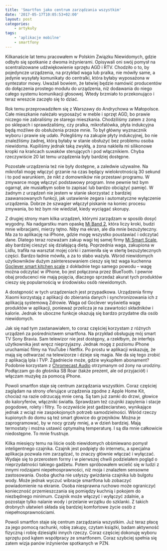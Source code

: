 ```yaml
---
title: 'Smartfon jako centrum zarządzania wszystkim'
date: '2017-05-17T10:05:53+02:00'
layout: post
categories:
    - artykuły
tags:
    - 'aplikacje mobilne'
    - smartfony
---
```


Kilkanaście lat temu pracowałem w Polskim Związku Niewidomych, gdzie odbyło się spotkanie z dwoma inżynierami. Opisywali oni swój pomysł na scentralizowane udźwiękowienie sprzętu AGD i RTV. Chodziło o to, by pojedyncze urządzenia, na przykład waga lub pralka, nie mówiły same, a jedynie wysyłały komunikaty do centralki, która byłaby wyposażona w syntezator mowy. Uważali bowiem, że łatwiej będzie namówić producentów do dołączenia prostego modułu do urządzenia, niż dodawania do niego całego systemu komunikacji głosowej. Wtedy brzmiało to przekonująco i teraz wreszcie zaczęło się to dziać.

Rok temu przeprowadziłem się z Warszawy do Andrychowa w Małopolsce. Całe mieszkanie należało wyposażyć w meble i sprzęt AGD, bo prawie niczego nie zabraliśmy ze starego mieszkania. Chodziliśmy zatem z żoną po sklepach i sprawdzaliśmy, czy pralka, mikrofalówka, płyta indukcyjna będą możliwe do obsłużenia przeze mnie. To był główny wyznacznik wyboru i prawie się udało. Polegliśmy na zakupie płyty indukcyjnej, bo nie znaleźliśmy żadnej, którą byłaby w stanie obsłużyć bez problemu osoba niewidoma. Kupiliśmy jednak taką zwykłą, a żona nakleiła mi silikonowe kropki na krańcach suwaków sterujących i pod włącznikiem. Chyba rzeczywiście 20 lat temu urządzenia były bardziej dostępne.

Pozostałe urządzenia też nie były dostępne, a zaledwie używalne. Na mikrofali mogę włączyć grzanie na czas będący wielokrotnością 30 sekund i to pod warunkiem, że nikt z domowników nie przestawi programu. W zmywarce mogę włączyć podstawowy program. Inne pewnie też bym ogarnął, ale musiałbym sobie to zapisać lub bardzo obciążyć pamięć. W żadnym z urządzeń nie jestem w stanie skorzystać z bardziej zaawansowanych funkcji, jak ustawienie zegara i automatyczne wyłączenie urządzenia. Dobrze że szwagier włączył piskanie na koniec procesu zmywania, bo też bym nie wiedział, kiedy wyciągać skorupy.

Z drugiej strony mam kilka urządzeń, którymi zarządzam w sposób dosyć wygodny. Na nadgarstku mam opaskę [Mi Band 2](http://www.mi.com/en/miband2/), która liczy kroki, budzi mnie wibracjami, mierzy tętno. Niby ma ekran, ale dla mnie bezużyteczny. Ma za to aplikację na iPhone, gdzie mogę wszystko poustawiać i odczytać dane. Dlatego teraz rozważam zakup wagi tej samej firmy [Mi Smart Scale](http://www.mi.com/en/scale/), aby bardziej cieszyć się działającą dietą. Poprzednia waga, zakupiona w Lidlu, trafiła na warsztat mojej córki i zamieniła się w stertę bezużytecznych części. Bardzo ładnie mówiła, a za to słabo ważyła. Wśród niewidomych użytkowników dużym zainteresowaniem cieszy się też waga kuchenna [Goclever smart kitchen scale](http://goclever.com/waga-kuchenna-kitchen-smart-scale) z dokładnie tego samego powodu – wagę można odczytać w iPhone, bo jest połączona przez BlueTooth. I pewnie obaj producenci nie mają pojęcia, dlaczego sprzedaż akurat tych produktów cieszy się popularnością w środowisku osób niewidomych.

A dostępność w tych urządzeniach jest przypadkowa. Urządzenia firmy Xiaomi korzystają z aplikacji do zbierania danych i synchronizowania ich z aplikacją systemową Zdrowie. Waga od Goclever wyświetla wagę produktów w aplikacji, ponieważ przelicza je na zawartości składników i kalorie. Jednak te uboczne funkcje okazują się bardzo przydatne dla osób niewidomych.

Jak się nad tym zastanawiałem, to coraz częściej korzystam z różnych urządzeń za pośrednictwem smartfona. Na przykład obsługuję mój smart TV Sony Bravia. Sam telewizor nie jest dostępny, a rzekłbym, że interfejs użytkownika jest wręcz nieprzyjazny. Jednak mogę z poziomu iPhone uruchamiać filmy na YouTube i Netflix. Po prostu w aplikacji wskazuję, że mają się odtwarzać na telewizorze i dzieje się magia. Nie da się tego zrobić z aplikacją Ipla i TVP. Zgadniecie może, gdzie wykupiłem abonament? Podobnie korzystam z [Chromecast Audio](https://www.google.com/chromecast/audio/) otrzymanym od żony na urodziny. Podłączam go do głośnika SB Roar (także prezent, ale od przyjaciół) i włączam muzykę za pomocą iPhone.

Powoli smartfon staje się centrum zarządzania wszystkim. Coraz częściej zaglądam na strony oferujące urządzenia zgodne z Apple Home Kit, chociaż na razie odrzucają mnie ceną. Są tam już zamki do drzwi, głowice do kaloryferów, włączniki światła. Sprawdzam też czujniki zapylenia i stacje pogodowe, rolety i filtry. To oczywiście jest gadżeciarstwo, wynikające jednak z wciąż nie zaspokojonych potrzeb samodzielności. Wśród rzeczy kupionych do domu są też smart głowice do grzejników. Można je zaprogramować, by w nocy grzały mniej, a w dzień bardziej. Mają termostaty i można ustawić optymalną temperaturę. I są dla mnie całkowicie niedostępne. To mnie frustruje.

Kilka miesięcy temu na liście osób niewidomych obśmiewano pomysł inteligentnego czajnika. Czajnik jest podpięty do internetu, a specjalna aplikacja pozwala nim zarządzać, to znaczy głównie włączać i wyłączać. Wydaje się to przerostem formy i w pierwszej chwili podzielałem pogląd o nieprzydatności takiego gadżetu. Potem spróbowałem wcielić się w ludzi z innymi rodzajami niepełnosprawności, niż moja i znalazłem sensowne zastosowania. Osoba głucha nie usłyszy gwizdania czajnika lub bulgotu wody. Może jednak wyczuć wibracje smartfona lub zobaczyć powiadomienie na ekranie. Osoba niesprawna ruchowo może ograniczyć konieczność przemieszczania się pomiędzy kuchnią i pokojem do niezbędnego minimum. Czajnik może włączyć i wyłączyć zdalnie, a pozostaje tylko nalanie wody i przelanie wrzątku do szklanki. Z takich drobnych ułatwień składa się bardziej komfortowe życie osób z niepełnosprawnościami.

Powoli smartfon staje się centrum zarządzania wszystkim. Już teraz płacę za jego pomocą rachunki, robię zakupy, czytam książki, badam aktywność fizyczną i robię dziesiątki innych rzeczy. Coraz częściej dokonuję wyboru sprzętu pod kątem współpracy ze smartfonem. Coraz szybciej spełnia się zatem wizja panów inżynierów spotkanych w PZN.
